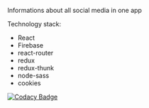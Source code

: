 Informations about all social media in one app

Technology stack:
- React
- Firebase
- react-router
- redux
- redux-thunk
- node-sass
- cookies

[![Codacy Badge](https://api.codacy.com/project/badge/Grade/391bbe7374514b45ac45865e7635907d)](https://www.codacy.com/manual/pat.kozlowski2000/socialmedia-stats-app?utm_source=github.com&amp;utm_medium=referral&amp;utm_content=SongoMen/socialmedia-stats-app&amp;utm_campaign=Badge_Grade)
